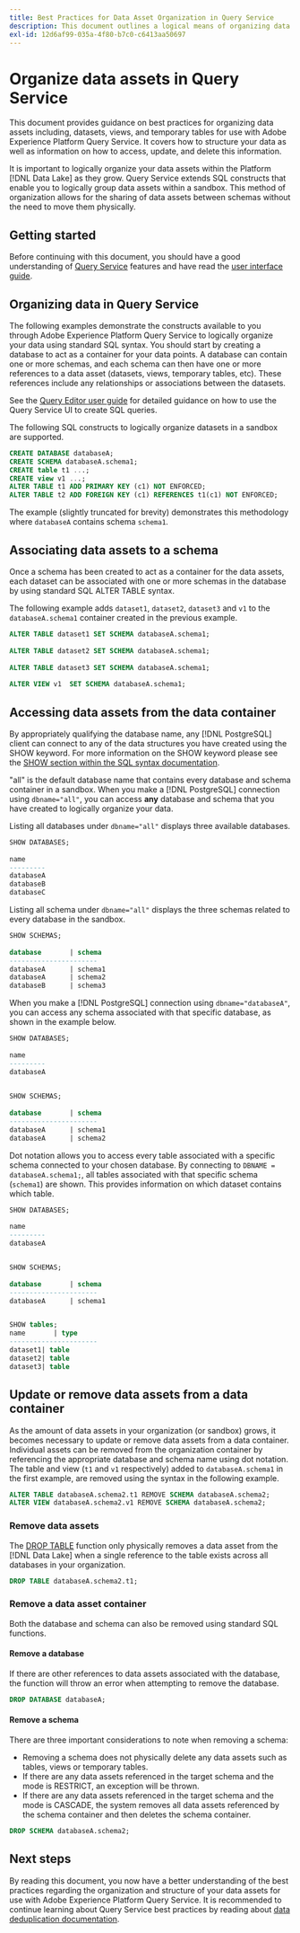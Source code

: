 ```yaml
---
title: Best Practices for Data Asset Organization in Query Service
description: This document outlines a logical means of organizing data for ease of use with Query Service.
exl-id: 12d6af99-035a-4f80-b7c0-c6413aa50697
---
```

# Organize data assets in Query Service

This document provides guidance on best practices for organizing data assets including, datasets, views, and temporary tables for use with Adobe Experience Platform Query Service. It covers how to structure your data as well as information on how to access, update, and delete this information.

It is important to logically organize your data assets within the Platform [!DNL Data Lake] as they grow. Query Service extends SQL constructs that enable you to logically group data assets within a sandbox. This method of organization allows for the sharing of data assets between schemas without the need to move them physically.

## Getting started

Before continuing with this document, you should have a good understanding of [Query Service](../home.md) features and have read the [user interface guide](../ui/user-guide.md).

## Organizing data in Query Service

The following examples demonstrate the constructs available to you through Adobe Experience Platform Query Service to logically organize your data using standard SQL syntax. You should start by creating a database to act as a container for your data points. A database can contain one or more schemas, and each schema can then have one or more references to a data asset (datasets, views, temporary tables, etc). These references include any relationships or associations between the datasets. 

See the [Query Editor user guide](../ui/user-guide.md) for detailed guidance on how to use the Query Service UI to create SQL queries. 

The following SQL constructs to logically organize datasets in a sandbox are supported.

```SQL
CREATE DATABASE databaseA;
CREATE SCHEMA databaseA.schema1;
CREATE table t1 ...;
CREATE view v1 ...;
ALTER TABLE t1 ADD PRIMARY KEY (c1) NOT ENFORCED;
ALTER TABLE t2 ADD FOREIGN KEY (c1) REFERENCES t1(c1) NOT ENFORCED;
```

The example (slightly truncated for brevity) demonstrates this methodology where `databaseA` contains schema `schema1`. 

## Associating data assets to a schema

Once a schema has been created to act as a container for the data assets, each dataset can be associated with one or more schemas in the database by using standard SQL ALTER TABLE syntax.

The following example adds `dataset1`, `dataset2`, `dataset3` and `v1` to the `databaseA.schema1` container created in the previous example.

```SQL
ALTER TABLE dataset1 SET SCHEMA databaseA.schema1;
 
ALTER TABLE dataset2 SET SCHEMA databaseA.schema1;
 
ALTER TABLE dataset3 SET SCHEMA databaseA.schema1;
 
ALTER VIEW v1  SET SCHEMA databaseA.schema1;
```

## Accessing data assets from the data container

By appropriately qualifying the database name, any [!DNL PostgreSQL] client can connect to any of the data structures you have created using the SHOW keyword. For more information on the SHOW keyword please see the [SHOW section within the SQL syntax documentation](../sql/syntax.md#show).

"all" is the default database name that contains every database and schema container in a sandbox. When you make a [!DNL PostgreSQL] connection using `dbname="all"`, you can access **any** database and schema that you have created to logically organize your data. 

Listing all databases under `dbname="all"` displays three available databases.

```sql
SHOW DATABASES;
  
name     
---------
databaseA
databaseB
databaseC
```

Listing all schema under `dbname="all"` displays the three schemas related to every database in the sandbox.

```SQL
SHOW SCHEMAS;
  
database       | schema
----------------------
databaseA      | schema1
databaseA      | schema2
databaseB      | schema3
```

When you make a [!DNL PostgreSQL] connection using `dbname="databaseA"`, you can access any schema associated with that specific database, as shown in the example below.

```sql
SHOW DATABASES;
  
name     
---------
databaseA
 

SHOW SCHEMAS;
  
database       | schema
----------------------
databaseA      | schema1
databaseA      | schema2
```

Dot notation allows you to access every table associated with a specific schema connected to your chosen database. By connecting to `DBNAME = databaseA.schema1;`, all tables associated with that specific schema (`schema1`) are shown. This provides information on which dataset contains which table.

```sql
SHOW DATABASES;
  
name     
---------
databaseA


SHOW SCHEMAS;
  
database       | schema
----------------------
databaseA      | schema1


SHOW tables;
name       | type
----------------------
dataset1| table
dataset2| table
dataset3| table
```

## Update or remove data assets from a data container

As the amount of data assets in your organization (or sandbox) grows, it becomes necessary to update or remove data assets from a data container. Individual assets can be removed from the organization container by referencing the appropriate database and schema name using dot notation. The table and view (`t1` and `v1` respectively) added to `databaseA.schema1` in the first example, are removed using the syntax in the following example.

```sql
ALTER TABLE databaseA.schema2.t1 REMOVE SCHEMA databaseA.schema2;
ALTER VIEW databaseA.schema2.v1 REMOVE SCHEMA databaseA.schema2;
```

### Remove data assets

The [DROP TABLE](../sql/syntax.md#drop-table) function only physically removes a data asset from the [!DNL Data Lake] when a single reference to the table exists across all databases in your organization.

```sql
DROP TABLE databaseA.schema2.t1;
```

### Remove a data asset container

Both the database and schema can also be removed using standard SQL functions. 

#### Remove a database

If there are other references to data assets associated with the database, the function will throw an error when attempting to remove the database.

```sql
DROP DATABASE databaseA;
```

#### Remove a schema

There are three important considerations to note when removing a schema:

- Removing a schema does not physically delete any data assets such as tables, views or temporary tables.
- If there are any data assets referenced in the target schema and the mode is RESTRICT, an exception will be thrown. 
- If there are any data assets referenced in the target schema and the mode is CASCADE, the system removes all data assets referenced by the schema container and then deletes the schema container. 

```sql
DROP SCHEMA databaseA.schema2;
```

## Next steps

By reading this document, you now have a better understanding of the best practices regarding the organization and structure of your data assets for use with Adobe Experience Platform Query Service. It is recommended to continue learning about Query Service best practices by reading about [data deduplication documentation](../essential-concepts/deduplication.md).
